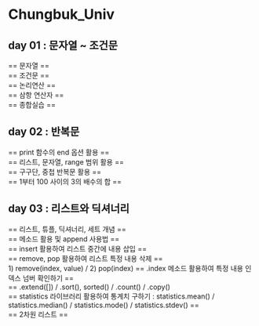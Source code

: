 # Chungbuk_Univ

<h2>day 01 : 문자열 ~ 조건문</h2>
== 문자열 ==<br>
== 조건문 ==<br>
== 논리연산 ==<br>
== 삼항 연산자 ==<br>
== 종합실습 ==

<h2>day 02 : 반복문</h2>
== print 함수의 end 옵션 활용 ==<br>
== 리스트, 문자열, range 범위 활용 ==<br>
== 구구단, 중첩 반복문 활용 ==<br>
== 1부터 100 사이의 3의 배수의 합 ==<br>

<h2>day 03 : 리스트와 딕셔너리</h2>
== 리스트, 튜플, 딕셔너리, 세트 개념 ==<br>
== 메소드 활용 및 append 사용법 ==<br>
== insert 활용하여 리스트 중간에 내용 삽입 ==<br>
== remove, pop 활용하여 리스트 특정 내용 삭제 ==<br> 1) remove(index, value) / 2) pop(index)
== .index 메소드 활용하여 특정 내용 인덱스 넘버 확인하기 ==<br>
== .extend([]) / .sort(), sorted() / .count() / .copy()<br>
== statistics 라이브러리 활용하여 통계치 구하기 : statistics.mean() / statistics.median() / statistics.mode() / statistics.stdev() ==<br>
== 2차원 리스트 ==<br>
